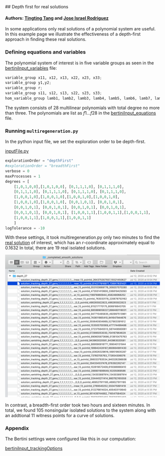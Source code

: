 <link rel="stylesheet" href="modest.css">
<style>
pre, code, pre code {
max-height: 400px;
}
</style>
## Depth first for real solutions

#### Authors: [Tingting Tang](https://sites.nd.edu/tingting-tang/) and [Jose Israel Rodriguez](https://www.math.wisc.edu/~jose/)

In some applications only real solutions of a polynomial system are useful.
In this example page we illustrate the effectiveness of a depth-first approach in finding these real solutions.


### Defining equations and variables

The polynomial system of interest is in five variable groups
as seen in the  [bertiniInput_variables](bertiniInput_variables) file: 
```python
variable_group x11, x12, x13, x22, x23, x33;
variable_group y1,y2;
variable_group r;
variable_group s11, s12, s13, s22, s23, s33;
hom_variable_group lamb1, lamb2, lamb3, lamb4, lamb5, lamb6, lamb7, lamb8, lamb9, lamb10, lamb11, lamb12, lamb13, lamb14;
```

The system consists of  28 multilinear polynomials with total degree no more than three. 
The polynomials are list as $f1\dots f28$ in the [bertiniInput_equations](bertiniInput_equations) file. 

### Running `multiregeneration.py`

In the python input file, we set the exploration order to be depth-first.

[inputFile.py](inputFile.py)
```python
explorationOrder = "depthFirst"
#explorationOrder = "breadthFirst"
verbose = 0
maxProcesses = 1
degrees = [
    [1,0,1,0,0],[1,0,1,0,0], [0,1,1,1,0], [0,1,1,1,0], 
    [0,1,1,1,0], [0,1,1,1,0], [0,1,1,1,0], [0,1,1,1,0],
    [1,0,0,1,0],[1,0,0,1,0],[1,0,0,1,0],[1,0,0,1,0],
    [1,0,0,1,0],[1,0,0,1,0], [0,0,1,0,1], [0,0,1,0,1], 
    [0,0,1,0,1], [0,0,1,0,1], [0,0,1,0,1], [0,0,1,0,1], 
    [0,0,1,0,1], [0,0,1,0,1], [1,0,0,1,1],[1,0,0,1,1],[1,0,0,1,1],
    [1,0,0,1,1],[1,0,0,1,1],[1,0,0,1,1]
    ]
logTolerance = -10
```

With these settings, it took multiregeneration.py only two minutes to find the 
[real solution](pointId_614277916977_726917631421)
of interest, which has an $r$-coordinate 
approximately equal to $0.1632$
In total, there are 19 real isolated solutions. 

<img src="directorySS.png" class="center">

In contrast, a breadth-first order took two hours and sixteen minutes. 
In total, we found 105 nonsingular isolated solutions to the system along with an addtional 11 witness points for a curve of solutions. 

### Appendix

The Bertini settings were configured like this in our computation:

[bertiniInput_trackingOptions](bertiniInput_trackingOptions)
